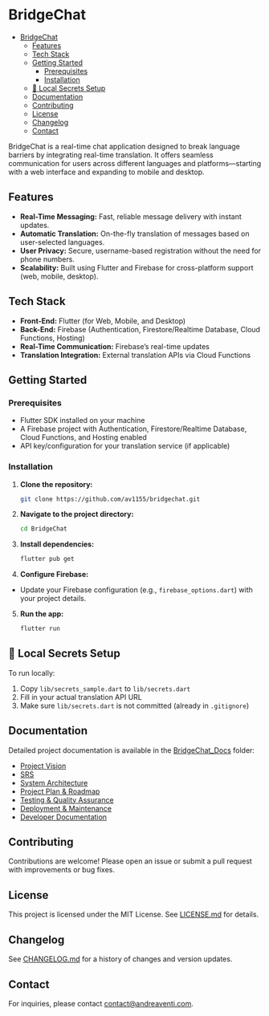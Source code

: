 # BridgeChat

<!--toc:start-->

- [BridgeChat](#bridgechat)
    - [Features](#features)
    - [Tech Stack](#tech-stack)
    - [Getting Started](#getting-started)
        - [Prerequisites](#prerequisites)
        - [Installation](#installation)
    - [🔐 Local Secrets Setup](#🔐-local-secrets-setup)
    - [Documentation](#documentation)
    - [Contributing](#contributing)
    - [License](#license)
    - [Changelog](#changelog)
    - [Contact](#contact)
        <!--toc:end-->

BridgeChat is a real-time chat application designed to break language barriers by integrating real-time translation. It offers seamless communication for users across different languages and platforms—starting with a web interface and expanding to mobile and desktop.

## Features

- **Real-Time Messaging:** Fast, reliable message delivery with instant updates.
- **Automatic Translation:** On-the-fly translation of messages based on user-selected languages.
- **User Privacy:** Secure, username-based registration without the need for phone numbers.
- **Scalability:** Built using Flutter and Firebase for cross-platform support (web, mobile, desktop).

## Tech Stack

- **Front-End:** Flutter (for Web, Mobile, and Desktop)
- **Back-End:** Firebase (Authentication, Firestore/Realtime Database, Cloud Functions, Hosting)
- **Real-Time Communication:** Firebase’s real-time updates
- **Translation Integration:** External translation APIs via Cloud Functions

## Getting Started

### Prerequisites

- Flutter SDK installed on your machine
- A Firebase project with Authentication, Firestore/Realtime Database, Cloud Functions, and Hosting enabled
- API key/configuration for your translation service (if applicable)

### Installation

1. **Clone the repository:**

    ```bash
    git clone https://github.com/av1155/bridgechat.git
    ```

2. **Navigate to the project directory:**

    ```bash
    cd BridgeChat
    ```

3. **Install dependencies:**

    ```bash
    flutter pub get
    ```

4. **Configure Firebase:**

- Update your Firebase configuration (e.g., `firebase_options.dart`) with your project details.

5. **Run the app:**
    ```bash
    flutter run
    ```

## 🔐 Local Secrets Setup

To run locally:

1. Copy `lib/secrets_sample.dart` to `lib/secrets.dart`
2. Fill in your actual translation API URL
3. Make sure `lib/secrets.dart` is not committed (already in `.gitignore`)

## Documentation

Detailed project documentation is available in the [BridgeChat_Docs](./BridgeChat_Docs) folder:

- [Project Vision](./BridgeChat_Docs/1-Project_Vision.md)
- [SRS](./BridgeChat_Docs/2-SRS.md)
- [System Architecture](./BridgeChat_Docs/3-System_Architecture.md)
- [Project Plan & Roadmap](./BridgeChat_Docs/4-Project_Plan_Roadmap.md)
- [Testing & Quality Assurance](./BridgeChat_Docs/5-Testing_Quality_Assurance.md)
- [Deployment & Maintenance](./BridgeChat_Docs/6-Deployment_Maintenance.md)
- [Developer Documentation](./BridgeChat_Docs/7-Developer_Documentation.md)

## Contributing

Contributions are welcome! Please open an issue or submit a pull request with improvements or bug fixes.

## License

This project is licensed under the MIT License. See [LICENSE.md](./LICENSE.md) for details.

## Changelog

See [CHANGELOG.md](./CHANGELOG.md) for a history of changes and version updates.

## Contact

For inquiries, please contact [contact@andreaventi.com](mailto:contact@andreaventi.com).
